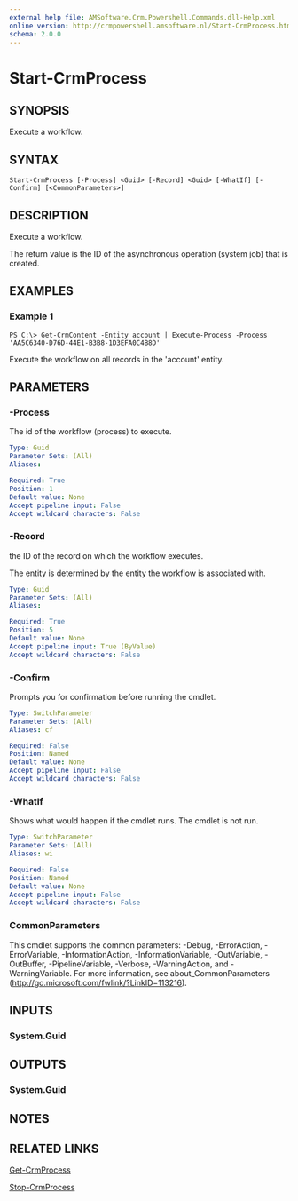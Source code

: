 ```yaml
---
external help file: AMSoftware.Crm.Powershell.Commands.dll-Help.xml
online version: http://crmpowershell.amsoftware.nl/Start-CrmProcess.html
schema: 2.0.0
---
```


# Start-CrmProcess

## SYNOPSIS
Execute a workflow.

## SYNTAX

```
Start-CrmProcess [-Process] <Guid> [-Record] <Guid> [-WhatIf] [-Confirm] [<CommonParameters>]
```

## DESCRIPTION
Execute a workflow.

The return value is the ID of the asynchronous operation (system job) that is created.

## EXAMPLES

### Example 1
```
PS C:\> Get-CrmContent -Entity account | Execute-Process -Process 'AA5C6340-D76D-44E1-B3B8-1D3EFA0C4B8D'
```

Execute the workflow on all records in the 'account' entity.

## PARAMETERS

### -Process
The id of the workflow (process) to execute.

```yaml
Type: Guid
Parameter Sets: (All)
Aliases: 

Required: True
Position: 1
Default value: None
Accept pipeline input: False
Accept wildcard characters: False
```

### -Record
the ID of the record on which the workflow executes. 

The entity is determined by the entity the workflow is associated with.

```yaml
Type: Guid
Parameter Sets: (All)
Aliases: 

Required: True
Position: 5
Default value: None
Accept pipeline input: True (ByValue)
Accept wildcard characters: False
```

### -Confirm
Prompts you for confirmation before running the cmdlet.

```yaml
Type: SwitchParameter
Parameter Sets: (All)
Aliases: cf

Required: False
Position: Named
Default value: None
Accept pipeline input: False
Accept wildcard characters: False
```

### -WhatIf
Shows what would happen if the cmdlet runs.
The cmdlet is not run.

```yaml
Type: SwitchParameter
Parameter Sets: (All)
Aliases: wi

Required: False
Position: Named
Default value: None
Accept pipeline input: False
Accept wildcard characters: False
```

### CommonParameters
This cmdlet supports the common parameters: -Debug, -ErrorAction, -ErrorVariable, -InformationAction, -InformationVariable, -OutVariable, -OutBuffer, -PipelineVariable, -Verbose, -WarningAction, and -WarningVariable. For more information, see about_CommonParameters (http://go.microsoft.com/fwlink/?LinkID=113216).

## INPUTS

### System.Guid

## OUTPUTS

### System.Guid

## NOTES

## RELATED LINKS

[Get-CrmProcess](Get-CrmProcess.md)

[Stop-CrmProcess](Stop-CrmProcess.md)
